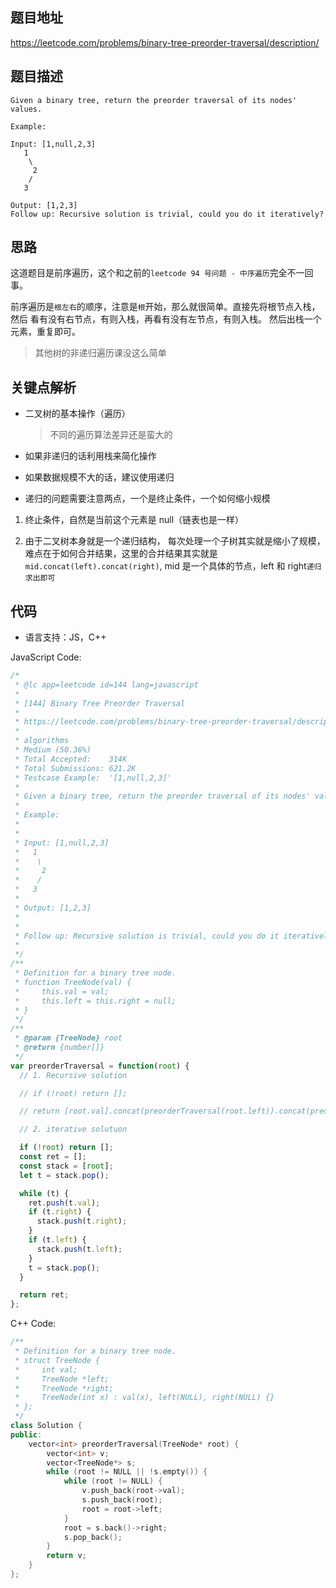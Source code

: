 ## 题目地址

https://leetcode.com/problems/binary-tree-preorder-traversal/description/

## 题目描述

```
Given a binary tree, return the preorder traversal of its nodes' values.

Example:

Input: [1,null,2,3]
   1
    \
     2
    /
   3

Output: [1,2,3]
Follow up: Recursive solution is trivial, could you do it iteratively?

```

## 思路

这道题目是前序遍历，这个和之前的`leetcode 94 号问题 - 中序遍历`完全不一回事。

前序遍历是`根左右`的顺序，注意是`根`开始，那么就很简单。直接先将根节点入栈，然后
看有没有右节点，有则入栈，再看有没有左节点，有则入栈。 然后出栈一个元素，重复即可。

> 其他树的非递归遍历课没这么简单

## 关键点解析

- 二叉树的基本操作（遍历）
  > 不同的遍历算法差异还是蛮大的
- 如果非递归的话利用栈来简化操作

- 如果数据规模不大的话，建议使用递归

- 递归的问题需要注意两点，一个是终止条件，一个如何缩小规模

1. 终止条件，自然是当前这个元素是 null（链表也是一样）

2. 由于二叉树本身就是一个递归结构， 每次处理一个子树其实就是缩小了规模，
   难点在于如何合并结果，这里的合并结果其实就是`mid.concat(left).concat(right)`,
   mid 是一个具体的节点，left 和 right`递归求出即可`

## 代码

- 语言支持：JS，C++

JavaScript Code:

```js
/*
 * @lc app=leetcode id=144 lang=javascript
 *
 * [144] Binary Tree Preorder Traversal
 *
 * https://leetcode.com/problems/binary-tree-preorder-traversal/description/
 *
 * algorithms
 * Medium (50.36%)
 * Total Accepted:    314K
 * Total Submissions: 621.2K
 * Testcase Example:  '[1,null,2,3]'
 *
 * Given a binary tree, return the preorder traversal of its nodes' values.
 *
 * Example:
 *
 *
 * Input: [1,null,2,3]
 * ⁠  1
 * ⁠   \
 * ⁠    2
 * ⁠   /
 * ⁠  3
 *
 * Output: [1,2,3]
 *
 *
 * Follow up: Recursive solution is trivial, could you do it iteratively?
 *
 */
/**
 * Definition for a binary tree node.
 * function TreeNode(val) {
 *     this.val = val;
 *     this.left = this.right = null;
 * }
 */
/**
 * @param {TreeNode} root
 * @return {number[]}
 */
var preorderTraversal = function(root) {
  // 1. Recursive solution

  // if (!root) return [];

  // return [root.val].concat(preorderTraversal(root.left)).concat(preorderTraversal(root.right));

  // 2. iterative solutuon

  if (!root) return [];
  const ret = [];
  const stack = [root];
  let t = stack.pop();

  while (t) {
    ret.push(t.val);
    if (t.right) {
      stack.push(t.right);
    }
    if (t.left) {
      stack.push(t.left);
    }
    t = stack.pop();
  }

  return ret;
};
```

C++ Code:

```C++
/**
 * Definition for a binary tree node.
 * struct TreeNode {
 *     int val;
 *     TreeNode *left;
 *     TreeNode *right;
 *     TreeNode(int x) : val(x), left(NULL), right(NULL) {}
 * };
 */
class Solution {
public:
    vector<int> preorderTraversal(TreeNode* root) {
        vector<int> v;
        vector<TreeNode*> s;
        while (root != NULL || !s.empty()) {
            while (root != NULL) {
                v.push_back(root->val);
                s.push_back(root);
                root = root->left;
            }
            root = s.back()->right;
            s.pop_back();
        }
        return v;
    }
};
```
